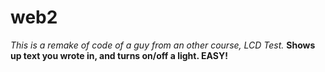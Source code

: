 # web2
*This is a remake of code of a guy from an other course, LCD Test.*
**Shows up text you wrote in, and turns on/off a light. EASY!**
